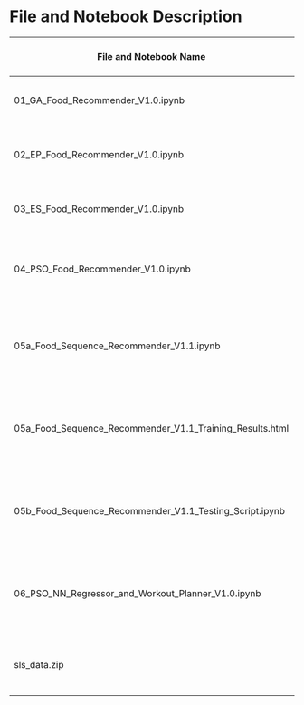 # File and Notebook Description

| File and Notebook Name                                   | Description                                                                                  |  Google Colab Link                                                                                                                                                                                                                                          |
|----------------------------------------------------------|----------------------------------------------------------------------------------------------|-------------------------------------------------------------------------------------------------------------------------------------------------------------------------------------------------------------------------------------------------------------|
| 01_GA_Food_Recommender_V1.0.ipynb                        | Food Recommendation using Genetic Algorithm                                                  | [![Open In Colab](https://colab.research.google.com/assets/colab-badge.svg)](https://colab.research.google.com/github/yoke2/ISA-SLS-IS1FT-GRP-A22G-FoodAndWorkoutRecommender/blob/master/Notebooks/01_GA_Food_Recommender_V1.0.ipynb)                       |
| 02_EP_Food_Recommender_V1.0.ipynb                        | Food Recommendation using Evolutionary Programming                                           | [![Open In Colab](https://colab.research.google.com/assets/colab-badge.svg)](https://colab.research.google.com/github/yoke2/ISA-SLS-IS1FT-GRP-A22G-FoodAndWorkoutRecommender/blob/master/Notebooks/02_EP_Food_Recommender_V1.0.ipynb)                       |
| 03_ES_Food_Recommender_V1.0.ipynb                        | Food Recommendation using Evolution Strategy                                                 | [![Open In Colab](https://colab.research.google.com/assets/colab-badge.svg)](https://colab.research.google.com/github/yoke2/ISA-SLS-IS1FT-GRP-A22G-FoodAndWorkoutRecommender/blob/master/Notebooks/03_ES_Food_Recommender_V1.0.ipynb)                       |
| 04_PSO_Food_Recommender_V1.0.ipynb                       | Food Recommendation using Particle Swarm Optimization (PSO)                                  | [![Open In Colab](https://colab.research.google.com/assets/colab-badge.svg)](https://colab.research.google.com/github/yoke2/ISA-SLS-IS1FT-GRP-A22G-FoodAndWorkoutRecommender/blob/master/Notebooks/04_PSO_Food_Recommender_V1.0.ipynb)                      |
| 05a_Food_Sequence_Recommender_V1.1.ipynb                 | Recommend Food Sequence using Reinforcement Learning. Please note the long running time.     | [![Open In Colab](https://colab.research.google.com/assets/colab-badge.svg)](https://colab.research.google.com/github/yoke2/ISA-SLS-IS1FT-GRP-A22G-FoodAndWorkoutRecommender/blob/master/Notebooks/05a_Food_Sequence_Recommender_V1.1.ipynb)                |
| 05a_Food_Sequence_Recommender_V1.1_Training_Results.html | Recommend Food Sequence using Reinforcement Learning - Training Results Output               | N/A                                                                                                                                                                                                                                                         |
| 05b_Food_Sequence_Recommender_V1.1_Testing_Script.ipynb  | Recommend Food Sequence using Reinforcement Learning - Testing of Solution                   | [![Open In Colab](https://colab.research.google.com/assets/colab-badge.svg)](https://colab.research.google.com/github/yoke2/ISA-SLS-IS1FT-GRP-A22G-FoodAndWorkoutRecommender/blob/master/Notebooks/05b_Food_Sequence_Recommender_V1.1_Testing_Script.ipynb) |
| 06_PSO_NN_Regressor_and_Workout_Planner_V1.0.ipynb       | Weight loss MLP Regressor trained with PSO and Workout Planning using Differential Evolution | [![Open In Colab](https://colab.research.google.com/assets/colab-badge.svg)](https://colab.research.google.com/github/yoke2/ISA-SLS-IS1FT-GRP-A22G-FoodAndWorkoutRecommender/blob/master/Notebooks/06_PSO_NN_Regressor_and_Workout_Planner_V1.0.ipynb)      |
| sls_data.zip                                             | Dataset and pickle files for notebooks (only for local execution)                            | N/A                                                                                                                                                                                                                                                         |